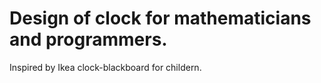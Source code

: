 # Design of clock for mathematicians and programmers.

Inspired by Ikea clock-blackboard for childern.
